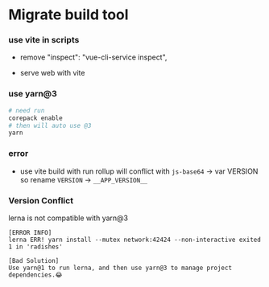 # Migrate build tool

### use vite in scripts

- remove "inspect": "vue-cli-service inspect",

- serve web with vite

### use yarn@3

```sh
# need run
corepack enable
# then will auto use @3
yarn
```

### error

- use vite build with run rollup will conflict with `js-base64` -> var VERSION
  so rename `VERSION` -> `__APP_VERSION__`

### Version Conflict

lerna is not compatible with yarn@3

```
[ERROR INFO]
lerna ERR! yarn install --mutex network:42424 --non-interactive exited 1 in 'radishes'

[Bad Solution]
Use yarn@1 to run lerna, and then use yarn@3 to manage project dependencies.😂
```
